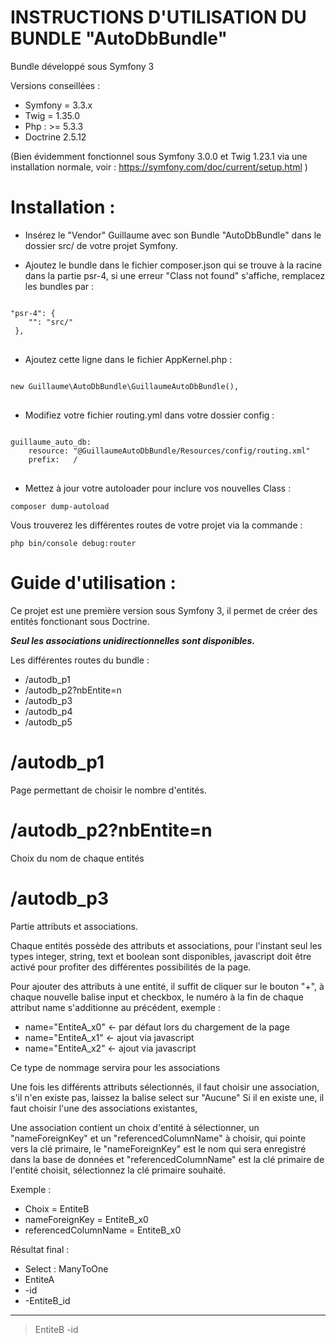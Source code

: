 INSTRUCTIONS D'UTILISATION DU BUNDLE "AutoDbBundle"
===================================================

Bundle développé sous Symfony 3

Versions conseillées : 

* Symfony = 3.3.x
* Twig = 1.35.0
* Php : >= 5.3.3
* Doctrine 2.5.12

(Bien évidemment fonctionnel sous Symfony 3.0.0 et Twig 1.23.1 via une installation normale, voir : https://symfony.com/doc/current/setup.html )

Installation : 
==============

- Insérez le "Vendor" Guillaume avec son Bundle "AutoDbBundle" dans le dossier src/ de votre projet Symfony.

- Ajoutez le bundle dans le fichier composer.json qui se trouve à la racine dans la partie psr-4, si une erreur "Class not found" s'affiche, remplacez les bundles par :

<pre>
<code>
"psr-4": {
    "": "src/"
 },
</code>
</pre>

- Ajoutez cette ligne dans le fichier AppKernel.php : 

<pre>
<code>
new Guillaume\AutoDbBundle\GuillaumeAutoDbBundle(),
</code>
</pre>

- Modifiez votre fichier routing.yml dans votre dossier config :

<pre>
<code>
guillaume_auto_db:
    resource: "@GuillaumeAutoDbBundle/Resources/config/routing.xml"
    prefix:   /
</code>
</pre>

- Mettez à jour votre autoloader pour inclure vos nouvelles Class :
<pre><code>composer dump-autoload</code></pre>

Vous trouverez les différentes routes de votre projet via la commande :
<pre><code>php bin/console debug:router</code></pre>

Guide d'utilisation : 
=============

Ce projet est une première version sous Symfony 3, il permet de créer des entités fonctionant sous Doctrine.

***Seul les associations unidirectionnelles sont disponibles.***

Les différentes routes du bundle : 

* /autodb_p1
* /autodb_p2?nbEntite=n
* /autodb_p3
* /autodb_p4
* /autodb_p5

/autodb_p1
==========

Page permettant de choisir le nombre d'entités.

/autodb_p2?nbEntite=n
=====================

Choix du nom de chaque entités

/autodb_p3
==========

Partie attributs et associations.

Chaque entités possède des attributs et associations, pour l'instant seul les types integer, string, text et boolean sont disponibles, javascript doit être activé pour profiter des différentes possibilités de la page.

Pour ajouter des attributs à une entité, il suffit de cliquer sur le bouton "+", à chaque nouvelle balise input et checkbox, le numéro à la fin de chaque attribut name s'additionne au précédent, exemple :
- name="EntiteA_x0" <- par défaut lors du chargement de la page
- name="EntiteA_x1" <- ajout via javascript
- name="EntiteA_x2" <- ajout via javascript

Ce type de nommage servira pour les associations

Une fois les différents attributs sélectionnés, il faut choisir une association, s'il n'en existe pas, laissez la balise select sur "Aucune"
Si il en existe une, il faut choisir l'une des associations existantes,

Une association contient un choix d'entité à sélectionner, un "nameForeignKey" et un "referencedColumnName" à choisir, qui pointe vers la clé primaire, le "nameForeignKey" est le nom qui sera enregistré dans la base de données et "referencedColumnName" est la clé primaire de l'entité choisit, sélectionnez la clé primaire souhaité.


Exemple : 
* Choix = EntiteB
* nameForeignKey = EntiteB_x0
* referencedColumnName = EntiteB_x0

Résultat final :
* Select : ManyToOne
* EntiteA
* -id
* -EntiteB_id
-------------------
> EntiteB
> -id
